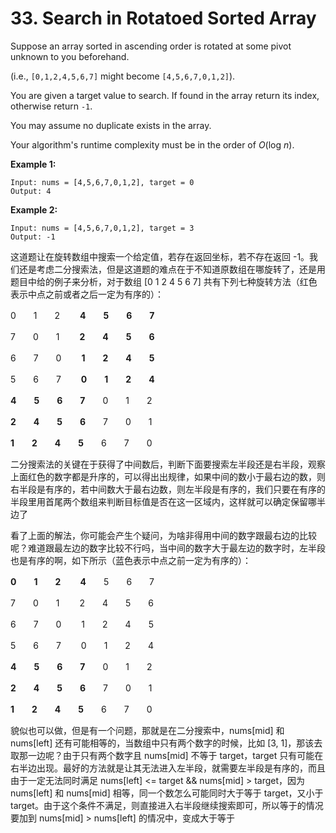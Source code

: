 ﻿# 33. Search in Rotatoed Sorted Array

Suppose an array sorted in ascending order is rotated at some pivot unknown to you beforehand.

(i.e., `[0,1,2,4,5,6,7]` might become `[4,5,6,7,0,1,2]`).

You are given a target value to search. If found in the array return its index, otherwise return `-1`.

You may assume no duplicate exists in the array.

Your algorithm's runtime complexity must be in the order of _O_(log _n_).

****Example 1:****
```
Input: nums = [4,5,6,7,0,1,2], target = 0
Output: 4
```
****Example 2:****
```
Input: nums = [4,5,6,7,0,1,2], target = 3
Output: -1
```
这道题让在旋转数组中搜索一个给定值，若存在返回坐标，若不存在返回 -1。我们还是考虑二分搜索法，但是这道题的难点在于不知道原数组在哪旋转了，还是用题目中给的例子来分析，对于数组 \[0 1 2 4 5 6 7\] 共有下列七种旋转方法（红色表示中点之前或者之后一定为有序的）：

0　　1　　2　　 **4　　5　　6　　7**

7　　0　　1　　 **2　　4　　5　　6**

6　　7　　0　　 **1　　2　　4　　5**

5　　6　　7　　 **0　　1　　2　　4**

**4　　5　　6　　7**　　0　　1　　2

**2　　4　　5　　6**　　7　　0　　1

**1　　2　　4　　5**　　6　　7　　0

二分搜索法的关键在于获得了中间数后，判断下面要搜索左半段还是右半段，观察上面红色的数字都是升序的，可以得出出规律，如果中间的数小于最右边的数，则右半段是有序的，若中间数大于最右边数，则左半段是有序的，我们只要在有序的半段里用首尾两个数组来判断目标值是否在这一区域内，这样就可以确定保留哪半边了

看了上面的解法，你可能会产生个疑问，为啥非得用中间的数字跟最右边的比较呢？难道跟最左边的数字比较不行吗，当中间的数字大于最左边的数字时，左半段也是有序的啊，如下所示（蓝色表示中点之前一定为有序的）：

**0　　1　　2　　 4**　　5　　6　　7

7　　0　　1　　 2　　4　　5　　6

6　　7　　0　　 1　　2　　4　　5

5　　6　　7　　 0　　1　　2　　4

**4　　5　　6　　7**　　0　　1　　2

**2　　4　　5　　6**　　7　　0　　1

**1　　2　　4　　5**　　6　　7　　0

貌似也可以做，但是有一个问题，那就是在二分搜索中，nums\[mid\] 和 nums\[left\] 还有可能相等的，当数组中只有两个数字的时候，比如 \[3, 1\]，那该去取那一边呢？由于只有两个数字且 nums\[mid\] 不等于 target，target 只有可能在右半边出现。最好的方法就是让其无法进入左半段，就需要左半段是有序的，而且由于一定无法同时满足 nums\[left\] <= target && nums\[mid\] > target，因为 nums\[left\] 和 nums\[mid\] 相等，同一个数怎么可能同时大于等于 target，又小于 target。由于这个条件不满足，则直接进入右半段继续搜索即可，所以等于的情况要加到 nums\[mid\] > nums\[left\] 的情况中，变成大于等于